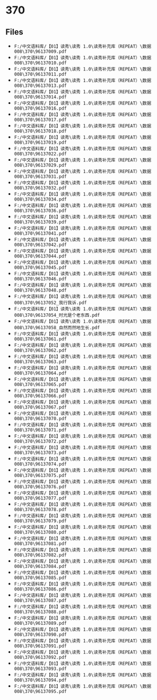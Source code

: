 # 370

## Files

- `F:/中文语料库/【01】读秀\读秀 1.0\读秀补充库（REPEAT）\数据008\370\96137009.pdf`
- `F:/中文语料库/【01】读秀\读秀 1.0\读秀补充库（REPEAT）\数据008\370\96137010.pdf`
- `F:/中文语料库/【01】读秀\读秀 1.0\读秀补充库（REPEAT）\数据008\370\96137011.pdf`
- `F:/中文语料库/【01】读秀\读秀 1.0\读秀补充库（REPEAT）\数据008\370\96137013.pdf`
- `F:/中文语料库/【01】读秀\读秀 1.0\读秀补充库（REPEAT）\数据008\370\96137014.pdf`
- `F:/中文语料库/【01】读秀\读秀 1.0\读秀补充库（REPEAT）\数据008\370\96137016.pdf`
- `F:/中文语料库/【01】读秀\读秀 1.0\读秀补充库（REPEAT）\数据008\370\96137017.pdf`
- `F:/中文语料库/【01】读秀\读秀 1.0\读秀补充库（REPEAT）\数据008\370\96137018.pdf`
- `F:/中文语料库/【01】读秀\读秀 1.0\读秀补充库（REPEAT）\数据008\370\96137019.pdf`
- `F:/中文语料库/【01】读秀\读秀 1.0\读秀补充库（REPEAT）\数据008\370\96137022.pdf`
- `F:/中文语料库/【01】读秀\读秀 1.0\读秀补充库（REPEAT）\数据008\370\96137029.pdf`
- `F:/中文语料库/【01】读秀\读秀 1.0\读秀补充库（REPEAT）\数据008\370\96137031.pdf`
- `F:/中文语料库/【01】读秀\读秀 1.0\读秀补充库（REPEAT）\数据008\370\96137032.pdf`
- `F:/中文语料库/【01】读秀\读秀 1.0\读秀补充库（REPEAT）\数据008\370\96137034.pdf`
- `F:/中文语料库/【01】读秀\读秀 1.0\读秀补充库（REPEAT）\数据008\370\96137036.pdf`
- `F:/中文语料库/【01】读秀\读秀 1.0\读秀补充库（REPEAT）\数据008\370\96137039.pdf`
- `F:/中文语料库/【01】读秀\读秀 1.0\读秀补充库（REPEAT）\数据008\370\96137041.pdf`
- `F:/中文语料库/【01】读秀\读秀 1.0\读秀补充库（REPEAT）\数据008\370\96137042.pdf`
- `F:/中文语料库/【01】读秀\读秀 1.0\读秀补充库（REPEAT）\数据008\370\96137044.pdf`
- `F:/中文语料库/【01】读秀\读秀 1.0\读秀补充库（REPEAT）\数据008\370\96137045.pdf`
- `F:/中文语料库/【01】读秀\读秀 1.0\读秀补充库（REPEAT）\数据008\370\96137046.pdf`
- `F:/中文语料库/【01】读秀\读秀 1.0\读秀补充库（REPEAT）\数据008\370\96137048.pdf`
- `F:/中文语料库/【01】读秀\读秀 1.0\读秀补充库（REPEAT）\数据008\370\96137052_我行我诉.pdf`
- `F:/中文语料库/【01】读秀\读秀 1.0\读秀补充库（REPEAT）\数据008\370\96137054_时光是个老东西.pdf`
- `F:/中文语料库/【01】读秀\读秀 1.0\读秀补充库（REPEAT）\数据008\370\96137058_自然而然地生长.pdf`
- `F:/中文语料库/【01】读秀\读秀 1.0\读秀补充库（REPEAT）\数据008\370\96137061.pdf`
- `F:/中文语料库/【01】读秀\读秀 1.0\读秀补充库（REPEAT）\数据008\370\96137062.pdf`
- `F:/中文语料库/【01】读秀\读秀 1.0\读秀补充库（REPEAT）\数据008\370\96137063.pdf`
- `F:/中文语料库/【01】读秀\读秀 1.0\读秀补充库（REPEAT）\数据008\370\96137064.pdf`
- `F:/中文语料库/【01】读秀\读秀 1.0\读秀补充库（REPEAT）\数据008\370\96137065.pdf`
- `F:/中文语料库/【01】读秀\读秀 1.0\读秀补充库（REPEAT）\数据008\370\96137066.pdf`
- `F:/中文语料库/【01】读秀\读秀 1.0\读秀补充库（REPEAT）\数据008\370\96137067.pdf`
- `F:/中文语料库/【01】读秀\读秀 1.0\读秀补充库（REPEAT）\数据008\370\96137070.pdf`
- `F:/中文语料库/【01】读秀\读秀 1.0\读秀补充库（REPEAT）\数据008\370\96137071.pdf`
- `F:/中文语料库/【01】读秀\读秀 1.0\读秀补充库（REPEAT）\数据008\370\96137072.pdf`
- `F:/中文语料库/【01】读秀\读秀 1.0\读秀补充库（REPEAT）\数据008\370\96137073.pdf`
- `F:/中文语料库/【01】读秀\读秀 1.0\读秀补充库（REPEAT）\数据008\370\96137074.pdf`
- `F:/中文语料库/【01】读秀\读秀 1.0\读秀补充库（REPEAT）\数据008\370\96137075.pdf`
- `F:/中文语料库/【01】读秀\读秀 1.0\读秀补充库（REPEAT）\数据008\370\96137076.pdf`
- `F:/中文语料库/【01】读秀\读秀 1.0\读秀补充库（REPEAT）\数据008\370\96137077.pdf`
- `F:/中文语料库/【01】读秀\读秀 1.0\读秀补充库（REPEAT）\数据008\370\96137078.pdf`
- `F:/中文语料库/【01】读秀\读秀 1.0\读秀补充库（REPEAT）\数据008\370\96137079.pdf`
- `F:/中文语料库/【01】读秀\读秀 1.0\读秀补充库（REPEAT）\数据008\370\96137080.pdf`
- `F:/中文语料库/【01】读秀\读秀 1.0\读秀补充库（REPEAT）\数据008\370\96137081.pdf`
- `F:/中文语料库/【01】读秀\读秀 1.0\读秀补充库（REPEAT）\数据008\370\96137082.pdf`
- `F:/中文语料库/【01】读秀\读秀 1.0\读秀补充库（REPEAT）\数据008\370\96137084.pdf`
- `F:/中文语料库/【01】读秀\读秀 1.0\读秀补充库（REPEAT）\数据008\370\96137085.pdf`
- `F:/中文语料库/【01】读秀\读秀 1.0\读秀补充库（REPEAT）\数据008\370\96137086.pdf`
- `F:/中文语料库/【01】读秀\读秀 1.0\读秀补充库（REPEAT）\数据008\370\96137087.pdf`
- `F:/中文语料库/【01】读秀\读秀 1.0\读秀补充库（REPEAT）\数据008\370\96137088.pdf`
- `F:/中文语料库/【01】读秀\读秀 1.0\读秀补充库（REPEAT）\数据008\370\96137089.pdf`
- `F:/中文语料库/【01】读秀\读秀 1.0\读秀补充库（REPEAT）\数据008\370\96137090.pdf`
- `F:/中文语料库/【01】读秀\读秀 1.0\读秀补充库（REPEAT）\数据008\370\96137091.pdf`
- `F:/中文语料库/【01】读秀\读秀 1.0\读秀补充库（REPEAT）\数据008\370\96137092.pdf`
- `F:/中文语料库/【01】读秀\读秀 1.0\读秀补充库（REPEAT）\数据008\370\96137093.pdf`
- `F:/中文语料库/【01】读秀\读秀 1.0\读秀补充库（REPEAT）\数据008\370\96137094.pdf`
- `F:/中文语料库/【01】读秀\读秀 1.0\读秀补充库（REPEAT）\数据008\370\96137095.pdf`
